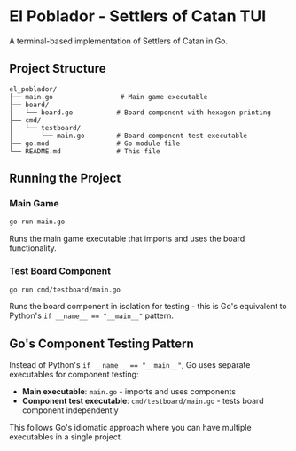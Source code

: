 # El Poblador - Settlers of Catan TUI

A terminal-based implementation of Settlers of Catan in Go.

## Project Structure

```
el_poblador/
├── main.go                 # Main game executable
├── board/
│   └── board.go           # Board component with hexagon printing
├── cmd/
│   └── testboard/
│       └── main.go        # Board component test executable
├── go.mod                 # Go module file
└── README.md              # This file
```

## Running the Project

### Main Game

```bash
go run main.go
```

Runs the main game executable that imports and uses the board functionality.

### Test Board Component
```bash
go run cmd/testboard/main.go
```
Runs the board component in isolation for testing - this is Go's equivalent to Python's `if __name__ == "__main__"` pattern.

## Go's Component Testing Pattern

Instead of Python's `if __name__ == "__main__"`, Go uses separate executables for component testing:

- **Main executable**: `main.go` - imports and uses components
- **Component test executable**: `cmd/testboard/main.go` - tests board component independently

This follows Go's idiomatic approach where you can have multiple executables in a single project.

